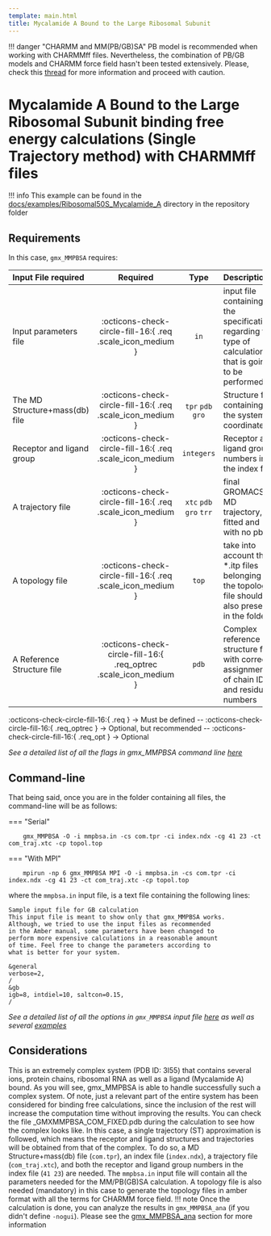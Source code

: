 ```yaml
---
template: main.html
title: Mycalamide A Bound to the Large Ribosomal Subunit
---
```


!!! danger "CHARMM and MM(PB/GB)SA"
    PB model is recommended when working with CHARMMff files. Nevertheless, the combination of PB/GB models and 
    CHARMM force field hasn't been tested extensively. Please, check this [thread][1] for more information and 
    proceed with caution.

# Mycalamide A Bound to the Large Ribosomal Subunit binding free energy calculations (Single Trajectory method) with CHARMMff files

!!! info
    This example can be found in the [docs/examples/Ribosomal50S_Mycalamide_A][6] directory in the repository folder

## Requirements

In this case, `gmx_MMPBSA` requires:

| Input File required            | Required |           Type             | Description |
|:-------------------------------|:--------:|:--------------------------:|:-------------------------------------------------------------------------------------------------------------|
| Input parameters file          | :octicons-check-circle-fill-16:{ .req .scale_icon_medium } |           `in`             | input file containing all the specifications regarding the type of calculation that is going to be performed |
| The MD Structure+mass(db) file | :octicons-check-circle-fill-16:{ .req .scale_icon_medium } |    `tpr` `pdb` `gro`     | Structure file containing the system coordinates|
| Receptor and ligand group      | :octicons-check-circle-fill-16:{ .req .scale_icon_medium } |        `integers`          | Receptor and ligand group numbers in the index file |
| A trajectory file              | :octicons-check-circle-fill-16:{ .req .scale_icon_medium } | `xtc` `pdb` `gro` `trr` | final GROMACS MD trajectory, fitted and with no pbc.|
| A topology file                | :octicons-check-circle-fill-16:{ .req .scale_icon_medium } |           `top`            | take into account that *.itp files belonging to the topology file should be also present in the folder       |
| A Reference Structure file     | :octicons-check-circle-fill-16:{ .req_optrec .scale_icon_medium } |           `pdb`            |  Complex reference structure file with correct assignment of chain ID and residue numbers       |
              
:octicons-check-circle-fill-16:{ .req } -> Must be defined -- :octicons-check-circle-fill-16:{ .req_optrec } -> 
Optional, but recommended -- :octicons-check-circle-fill-16:{ .req_opt } -> Optional

_See a detailed list of all the flags in gmx_MMPBSA command line [here][2]_

## Command-line
That being said, once you are in the folder containing all files, the command-line will be as follows:

=== "Serial"

        gmx_MMPBSA -O -i mmpbsa.in -cs com.tpr -ci index.ndx -cg 41 23 -ct com_traj.xtc -cp topol.top

=== "With MPI"

        mpirun -np 6 gmx_MMPBSA MPI -O -i mmpbsa.in -cs com.tpr -ci index.ndx -cg 41 23 -ct com_traj.xtc -cp topol.top

where the `mmpbsa.in` input file, is a text file containing the following lines:

``` linenums="1"
Sample input file for GB calculation
This input file is meant to show only that gmx_MMPBSA works. 
Although, we tried to use the input files as recommended
in the Amber manual, some parameters have been changed to 
perform more expensive calculations in a reasonable amount 
of time. Feel free to change the parameters according to 
what is better for your system.

&general
verbose=2,
/
&gb
igb=8, intdiel=10, saltcon=0.15,
/
```

_See a detailed list of all the options in `gmx_MMPBSA` input file [here][3] as well as several [examples][4]_

## Considerations
This is an extremely complex system (PDB ID: 3I55) that contains several ions, protein chains, ribosomal RNA as 
well as a ligand (Mycalamide A) bound. As you will see, gmx_MMPBSA is able to handle successfully such a complex 
system. Of note, just a relevant part of the entire system has been considered for binding free calculations, 
since the inclusion of the rest will increase the computation time without improving the results. You can check 
the file _GMXMMPBSA_COM_FIXED.pdb during the calculation to see how the complex looks like. In this case, a single 
trajectory (ST) approximation is followed, which means the receptor and ligand structures and trajectories will 
be obtained from that of the complex. To do so, a MD Structure+mass(db) file (`com.tpr`), an index file (`index.ndx`), 
a trajectory file (`com_traj.xtc`), and both the receptor and ligand group numbers in the index file (`41 23`) are 
needed. The `mmpbsa.in` input file will contain all the parameters needed for the MM/PB(GB)SA calculation. A topology 
file is also needed (mandatory) in this case to generate the topology files in amber format with all the terms for 
CHARMM force field.
!!! note
    Once the calculation is done, you can analyze the results in `gmx_MMPBSA_ana` (if you didn't define `-nogui`). 
    Please see the [gmx_MMPBSA_ana][5] section for more information


  [1]: http://archive.ambermd.org/201508/0382.html 
  [2]: ../../command-line.md#gmx_mmpbsa-command-line
  [3]: ../../input_file.md#the-input-file
  [4]: ../../input_file.md#sample-input-files
  [5]: ../../analyzer.md#gmx_mmpbsa_ana-the-analyzer-tool
  [6]: https://github.com/Valdes-Tresanco-MS/gmx_MMPBSA/tree/master/docs/examples/Ribosomal50S_Mycalamide_A
  [7]: ../../command-line.md#gmx_mmpbsa_test-command-line